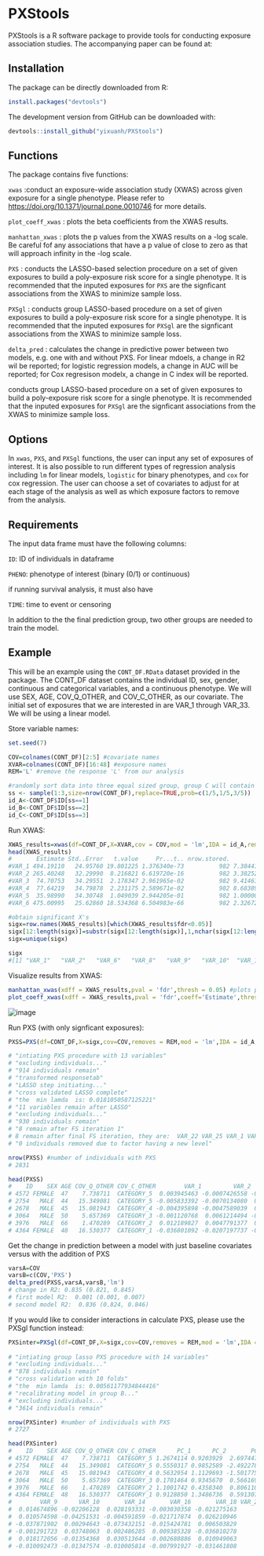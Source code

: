 # PXStools
PXStools is a R software package to provide tools for conducting exposure association studies. The accompanying paper can be found at: 

## Installation
The package can be directly downloaded from R: 
```R
install.packages("devtools")
```

The development version from GitHub can be downloaded with: 
```R
devtools::install_github("yixuanh/PXStools")
```

## Functions
The package contains five functions: 

``xwas`` :conduct an exposure-wide association study (XWAS) across given exposure for a single phenotype. Please refer to https://doi.org/10.1371/journal.pone.0010746 for more details.

``plot_coeff_xwas`` : plots the beta coefficients from the XWAS results. 

``manhattan_xwas`` : plots the p values from the XWAS results on a -log scale. Be careful fof any associations that have a p value of close to zero as that will approach infinity in the -log scale. 

``PXS`` : conducts the LASSO-based selection procedure on a set of given exposures to build a poly-exposure risk score for a single phenotype. It is recommended that the inputed exposures for ``PXS`` are the signficant associations from the XWAS to minimize sample loss. 

``PXSgl`` : conducts group LASSO-based procedure on a set of given exposures to build a poly-exposure risk score for a single phenotype. It is recommended that the inputed exposures for ``PXSgl`` are the signficant associations from the XWAS to minimize sample loss. 

``delta_pred`` : calculates the change in predictive power between two models, e.g. one with and without PXS. For linear mdoels, a change in R2 wil be reported; for logistic regression models, a change in AUC will be reported; for Cox regresison modelx, a change in C index will be reported. 

conducts group LASSO-based procedure on a set of given exposures to build a poly-exposure risk score for a single phenotype. It is recommended that the inputed exposures for ``PXSgl`` are the signficant associations from the XWAS to minimize sample loss. 

## Options 
In ``xwas``, ``PXS``, and ``PXSgl`` functions, the user can input any set of exposures of interest. It is also possible to run different types of regression analysis including ``lm`` for linear models, ``logistic`` for binary phenotypes, and ``cox`` for cox regression. The user can choose a set of covariates to adjust for at each stage of the analysis as well as which exposure factors to remove from the analysis. 

## Requirements
The input data frame must have the following columns: 

``ID``: ID of individuals in dataframe

``PHENO``: phenotype of interest (binary (0/1) or continuous)

if running survival analysis, it must also have 

``TIME``: time to event or censoring

In addition to the the final prediction group, two other groups are needed to train the model. 

## Example

This will be an example using the ``CONT_DF.RData`` dataset provided in the package. The CONT_DF dataset contains the individual ID, sex, gender, continuous and categorical variables, and a continuous phenotype. We will use SEX, AGE, COV_Q_OTHER, and COV_C_OTHER, as our covariate. The initial set of exposures that we are interested in are VAR_1 through VAR_33. We will be using a linear model. 


Store variable names: 
```R
set.seed(7)

COV=colnames(CONT_DF)[2:5] #covariate names
XVAR=colnames(CONT_DF)[16:48] #exposure names
REM='L' #remove the response 'L' from our analysis 

#randomly sort data into three equal sized group, group C will contain individuals with a final predicted PXS
ss <- sample(1:3,size=nrow(CONT_DF),replace=TRUE,prob=c(1/5,1/5,3/5))
id_A<-CONT_DF$ID[ss==1]
id_B<-CONT_DF$ID[ss==2]
id_C<-CONT_DF$ID[ss==3]

```
Run XWAS: 
```R
XWAS_results=xwas(df=CONT_DF,X=XVAR,cov = COV,mod = 'lm',IDA = id_A,removes = REM)
head(XWAS_results)
#       Estimate Std..Error   t.value     Pr...t.. nrow.stored.          fdr
#VAR_1 494.19110   24.95760 19.801225 1.376340e-73          982 7.384411e-71
#VAR_2 265.40248   32.29990  8.216821 6.619720e-16          982 3.382520e-14
#VAR_3  74.70753   34.29551  2.178347 2.961965e-02          982 9.414615e-01
#VAR_4  77.64219   34.79878  2.231175 2.589671e-02          982 8.683898e-01
#VAR_5  35.98990   34.30748  1.049039 2.944205e-01          982 1.000000e+00
#VAR_6 475.00995   25.62860 18.534368 6.504983e-66          982 2.326725e-63

#obtain significant X's
sigx=row.names(XWAS_results)[which(XWAS_results$fdr<0.05)]
sigx[12:length(sigx)]=substr(sigx[12:length(sigx)],1,nchar(sigx[12:length(sigx)])-1) #remove levels and only keep name of variable
sigx=unique(sigx)

sigx
#[1] "VAR_1"   "VAR_2"   "VAR_6"   "VAR_8"   "VAR_9"   "VAR_10"  "VAR_14"  "VAR_16"  "VAR_17"  "VAR_18"  "VAR_22C" "VAR_22"  "VAR_25" 

```
Visualize results from XWAS: 
```R
manhattan_xwas(xdff = XWAS_results,pval = 'fdr',thresh = 0.05) #plots p values on -log10 scale
plot_coeff_xwas(xdff = XWAS_results,pval = 'fdr',coeff='Estimate',thresh = 0.05) #plots coefficients of signficant results, set all=TRUE to plot all results
```
![image](https://user-images.githubusercontent.com/54297194/146267701-afa47654-6b01-4c86-bc43-42f747c27d38.png)

Run PXS (with only signficant exposures): 
```R
PXSS=PXS(df=CONT_DF,X=sigx,cov=COV,removes = REM,mod = 'lm',IDA = id_A,IDB = id_B,IDC = id_C,seed=5)

# "intiating PXS procedure with 13 variables"
# "excluding individuals..."
# "914 individuals remain"
# "transformed responsetab"
# "LASSO step initiating..."
# "cross validated LASSO complete"
# "the  min lamda  is: 0.0181050587125221"
# "11 variables remain after LASSO"
# "excluding individuals..."
# "930 individuals remain"
# "8 remain after FS iteration 1"
# 8 remain after final FS iteration, they are:  VAR_22 VAR_25 VAR_1 VAR_2 VAR_6 VAR_8 VAR_10 VAR_17 
# "0 individuals removed due to factor having a new level"

nrow(PXSS) #number of individuals with PXS
# 2831  

head(PXSS)
#    ID    SEX AGE COV_Q_OTHER COV_C_OTHER        VAR_1         VAR_2        VAR_6         VAR_8      VAR_10       VAR_17 VAR_22 VAR_25 PHENO       PXS
# 4572 FEMALE  47    7.738711  CATEGORY_5  0.003945463 -0.0007426558 -0.009524965 -0.0007623313 -0.02206128 -0.028053092      C      B    95 115.48074
# 2754   MALE  44   15.349081  CATEGORY_5 -0.005833392 -0.0070134080  0.018185588 -0.0192416176 -0.04251531  0.004848575      D      C    77  82.13151
# 2678   MALE  45   15.081943  CATEGORY_4 -0.004395898 -0.0047589039  0.009265629 -0.0152872580  0.00294643  0.018504878      C      B    95 116.52842
# 3064   MALE  50    5.657369  CATEGORY_3 -0.001120768  0.0061214494 -0.007926178  0.0099030477  0.03748063  0.012897271      E      B   116 112.84812
# 3976   MALE  66    1.470289  CATEGORY_2  0.012189827  0.0047791377  0.003133365  0.0117178749 -0.01354368 -0.017855771      G      C   102  93.11601
# 4364 FEMALE  48   16.530377  CATEGORY_1 -0.036801092 -0.0207197737 -0.011525390  0.0050126760 -0.01347574 -0.001232650      D      C    79  77.92055
```
Get the change in prediction between a model with just baseline covariates versus with the addition of PXS
```R
varsA=COV
varsB=c(COV,'PXS')
delta_pred(PXSS,varsA,varsB,'lm')
# change in R2: 0.835 (0.821, 0.845)
# first model R2:  0.001 (0.001, 0.007)
# second model R2:  0.836 (0.824, 0.846)
````

If you would like to consider interactions in calculate PXS, please use the PXSgl function instead:
```R
PXSinter=PXSgl(df=CONT_DF,X=sigx,cov=COV,removes = REM,mod = 'lm',IDA = id_A,IDB = id_B,IDC = id_C,seed=5)
 
# "intiating group lasso PXS procedure with 14 variables"
# "excluding individuals..."
# "878 individuals remain"
# "cross validation with 10 folds"
# "the  min lamda  is: 0.00561177934844416"
# "recalibrating model in group B..."
# "excluding individuals..."
# "3614 individuals remain"

nrow(PXSinter) #number of individuals with PXS
# 2727

head(PXSinter)
#    ID    SEX AGE COV_Q_OTHER COV_C_OTHER      PC_1      PC_2       PC_3      PC_4        VAR_1         VAR_2        VAR_6         VAR_8
# 4572 FEMALE  47    7.738711  CATEGORY_5 1.2674114 0.9203929  2.6974477 0.9914804  0.003945463 -0.0007426558 -0.009524965 -0.0007623313
# 2754   MALE  44   15.349081  CATEGORY_5 0.5550317 0.9852589 -2.4922787 2.0085929 -0.005833392 -0.0070134080  0.018185588 -0.0192416176
# 2678   MALE  45   15.081943  CATEGORY_4 0.5632954 1.1129693 -1.5017750 2.6902221 -0.004395898 -0.0047589039  0.009265629 -0.0152872580
# 3064   MALE  50    5.657369  CATEGORY_3 0.1701464 0.9345670  0.5661696 1.1395434 -0.001120768  0.0061214494 -0.007926178  0.0099030477
# 3976   MALE  66    1.470289  CATEGORY_2 1.1001742 0.4358340  0.8061108 1.1374945  0.012189827  0.0047791377  0.003133365  0.0117178749
# 4364 FEMALE  48   16.530377  CATEGORY_1 0.9128850 1.3486736  0.5913076 0.3542070 -0.036801092 -0.0207197737 -0.011525390  0.0050126760
#        VAR_9      VAR_10       VAR_14       VAR_16       VAR_18 VAR_22 VAR_25 VAR_27 PHENO      pred
#  0.014674896 -0.02206128  0.028193331 -0.003030358 -0.021275163      C      B      J    95 117.08439
#  0.010574598 -0.04251531 -0.004591859 -0.021717874  0.026210946      D      C      P    77  90.66943
# -0.037871902  0.00294643 -0.073432151 -0.015424781  0.006503829      C      B      Q    95 125.55657
# -0.001291723  0.03748063  0.002486285  0.009385328 -0.036010278      E      B      Y   116 119.09216
#  0.018172056 -0.01354368  0.030513644 -0.002688886  0.010949063      G      C      U   102 100.76497
# -0.010092473 -0.01347574 -0.010005814 -0.007991927 -0.031461808      D      C      Q    79  77.73137



